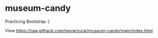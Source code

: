 # museum-candy
Practicing Bootstrap :)

View
https://raw.githack.com/nevwizurai/museum-candy/main/index.html
